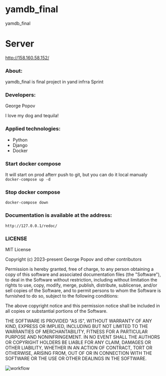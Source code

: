 # yamdb_final
yamdb_final

# Server 
http://158.160.58.152/

### About:
yamdb_final is final project in yand infrra Sprint

### Developers:
George Popov

I love my dog and tequila!

### Applied technologies:
- Python
- Django
- Docker

### Start docker compose

It will start on prod afterr push to git, but you can do it local manualy
`docker-compose up -d `

### Stop docker compose
`docker-compose down `

### Documentation is available at the address:
`http://127.0.0.1/redoc/`

### LICENSE

MIT License

Copyright (c) 2023-present George Popov and other contributors

Permission is hereby granted, free of charge, to any person obtaining
a copy of this software and associated documentation files (the
"Software"), to deal in the Software without restriction, including
without limitation the rights to use, copy, modify, merge, publish,
distribute, sublicense, and/or sell copies of the Software, and to
permit persons to whom the Software is furnished to do so, subject to
the following conditions:

The above copyright notice and this permission notice shall be
included in all copies or substantial portions of the Software.

THE SOFTWARE IS PROVIDED "AS IS", WITHOUT WARRANTY OF ANY KIND,
EXPRESS OR IMPLIED, INCLUDING BUT NOT LIMITED TO THE WARRANTIES OF
MERCHANTABILITY, FITNESS FOR A PARTICULAR PURPOSE AND
NONINFRINGEMENT. IN NO EVENT SHALL THE AUTHORS OR COPYRIGHT HOLDERS BE
LIABLE FOR ANY CLAIM, DAMAGES OR OTHER LIABILITY, WHETHER IN AN ACTION
OF CONTRACT, TORT OR OTHERWISE, ARISING FROM, OUT OF OR IN CONNECTION
WITH THE SOFTWARE OR THE USE OR OTHER DEALINGS IN THE SOFTWARE.

![workflow](https://github.com/Georrgeee/yamdb_final/actions/workflows/yamdb_workflow.yml/badge.svg)